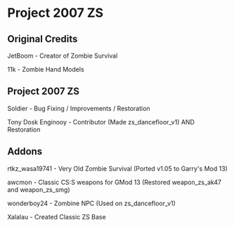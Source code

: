 # Project 2007 ZS

Original Credits
-
JetBoom - Creator of Zombie Survival

11k - Zombie Hand Models

Project 2007 ZS
-
Soldier - Bug Fixing / Improvements / Restoration

Tony Dosk Enginooy - Contributor (Made zs_dancefloor_v1) AND Restoration 

Addons
-
rtkz_wasa19741 - Very Old Zombie Survival (Ported v1.05 to Garry's Mod 13)

awcmon - Classic CS:S weapons for GMod 13 (Restored weapon_zs_ak47 and weapon_zs_smg)

wonderboy24 - Zombine NPC (Used on zs_dancefloor_v1)

Xalalau - Created Classic ZS Base
